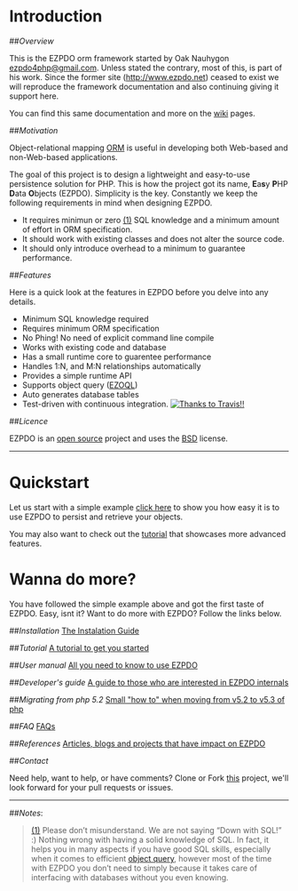 Introduction
============


##*Overview*

This is the EZPDO orm framework started by Oak Nauhygon <ezpdo4php@gmail.com>. Unless stated the contrary, most of this, is part of his work. Since the former site (<http://www.ezpdo.net>) ceased to exist we will reproduce the framework documentation and also continuing giving it support here.

You can find this same documentation and more on the [wiki][] pages.


##*Motivation*

Object-relational mapping [ORM][] is useful in developing both Web-based and non-Web-based applications.

The goal of this project is to design a lightweight and easy-to-use persistence solution for PHP. This is how the project got its name, **E**a**s**y **P**HP **D**ata **O**bjects (EZPDO). Simplicity is the key. Constantly we keep the following requirements in mind when designing EZPDO.

* It requires minimun or zero <a name="fn1" href="#fnt1">(1)</a> SQL knowledge and a minimum amount of effort in ORM specification.
* It should work with existing classes and does not alter the source code.
* It should only introduce overhead to a minimum to guarantee performance.


##*Features*

Here is a quick look at the features in EZPDO before you delve into any details. 

- Minimum SQL knowledge required
- Requires minimum ORM specification
- No Phing! No need of explicit command line compile
- Works with existing code and database
- Has a small runtime core to guarentee performance
- Handles 1:N, and M:N relationships automatically
- Provides a simple runtime API
- Supports object query ([EZOQL][ezoql])
- Auto generates database tables
- Test-driven with continuous integration. [![Thanks to Travis!!](https://api.travis-ci.org/davidmpaz/ezpdo.png?branch=master)](https://travis-ci.org/davidmpaz/ezpdo)

##*Licence*

EZPDO is an [open source][os] project and uses the [BSD][] license.

----

Quickstart
==========

Let us start with a simple example [click here][quick] to show you how easy it is to use EZPDO to persist and retrieve your objects.

You may also want to check out the [tutorial][tut] that showcases more advanced features.

Wanna do more?
==============

You have followed the simple example above and got the first taste of EZPDO. Easy, isnt it? Want to do more with EZPDO? Follow the links below.

##*Installation*
[The Instalation Guide][install]

##*Tutorial*
[A tutorial to get you started][tut]

##*User manual*
[All you need to know to use EZPDO][manual]

##*Developer's guide*
[A guide to those who are interested in EZPDO internals][dev]

##*Migrating from php 5.2*
[Small "how to" when moving from v5.2 to v5.3 of php][migrate]

##*FAQ*
[FAQs][faq]

##*References*
[Articles, blogs and projects that have impact on EZPDO][ref]

##*Contact*

Need help, want to help, or have comments? Clone or Fork [this][project] project, we'll look forward for your pull requests or issues. 

----

##*Notes*:

><a name="fnt1" href="#fn1">(1)</a> Please don’t misunderstand. We are not saying “Down with SQL!” :) Nothing wrong with having a solid knowledge of SQL. In fact, it helps you in many aspects if you have good SQL skills, especially when it comes to efficient [object query][ezoql], however most of the time with EZPDO you don’t need to simply because it takes care of interfacing with databases without you even knowing.


[ORM]: http://www.service-architecture.com/object-relational-mapping/ "Object Relational Mapping"
[ezoql]: https://github.com/davidmpaz/ezpdo/wiki/EZOQL "EZPDO Object Query Language"
[os]: http://opensource.org/index.php
[BSD]: https://github.com/davidmpaz/ezpdo/wiki/BSD "BSD License"
[quick]: https://github.com/davidmpaz/ezpdo/wiki/Quickstart "Quickstart Example"
[tut]: https://github.com/davidmpaz/ezpdo/wiki/Tutorial "Advanced Example"
[install]: https://github.com/davidmpaz/ezpdo/wiki/Installation "Installation Guide"
[manual]: https://github.com/davidmpaz/ezpdo/wiki/UserManual "User Manual"
[dev]: https://github.com/davidmpaz/ezpdo/wiki/Developers "For those who wants to contribute"
[faq]: https://github.com/davidmpaz/ezpdo/wiki/Faqs "Frequently Asked Questions"
[ref]: https://github.com/davidmpaz/ezpdo/wiki/References
[project]: https://github.com/davidmpaz/ezpdo
[wiki]: https://github.com/davidmpaz/ezpdo/wiki
[migrate]: https://github.com/davidmpaz/ezpdo/wiki/Ezpdo-conservative-migration-from-php-5.2-to-php-5.3


